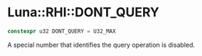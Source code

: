# Luna::RHI::DONT_QUERY

```c++
constexpr u32 DONT_QUERY = U32_MAX
```

A special number that identifies the query operation is disabled. 

